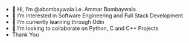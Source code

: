 - 👋 Hi, I’m @abombaywala i.e. Ammar Bombaywala
- 👀 I’m interested in Software Engineering and Full Stack Development
- 🌱 I’m currently learning through Odin
- 💞️ I’m looking to collaborate on Python, C and C++ Projects
- Thank You
